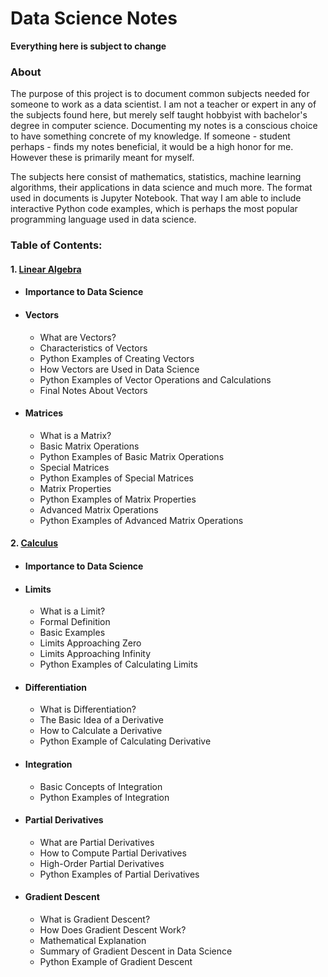 # Data Science Notes
**Everything here is subject to change**
### About
The purpose of this project is to document common subjects needed for someone to work as a data scientist. I am not a teacher or expert in any of the subjects found here, but merely self taught hobbyist with bachelor's degree in computer science. Documenting my notes is a conscious choice to have something concrete of my knowledge. If someone - student perhaps - finds my notes beneficial, it would be a high honor for me. However these is primarily meant for myself.

The subjects here consist of mathematics, statistics, machine learning algorithms, their applications in data science and much more. The format used in documents is Jupyter Notebook. That way I am able to include interactive Python code examples, which is perhaps the most popular programming language used in data science. 

### Table of Contents:
#### 1. [Linear Algebra](https://github.com/Dazurashi/Data-Science/blob/main/Math-and-Statistics/linear-algebra.ipynb)
+ #### Importance to Data Science
+ #### Vectors
  - What are Vectors?
  - Characteristics of Vectors
  - Python Examples of Creating Vectors
  - How Vectors are Used in Data Science
  - Python Examples of Vector Operations and Calculations
  - Final Notes About Vectors
+ #### Matrices
  - What is a Matrix?
  - Basic Matrix Operations
  - Python Examples of Basic Matrix Operations
  - Special Matrices
  - Python Examples of Special Matrices
  - Matrix Properties
  - Python Examples of Matrix Properties
  - Advanced Matrix Operations
  - Python Examples of Advanced Matrix Operations
#### 2. [Calculus](https://github.com/Dazurashi/Data-Science/blob/main/Math-and-Statistics/calculus.ipynb)
+ #### Importance to Data Science
+ #### Limits
  - What is a Limit?
  - Formal Definition
  - Basic Examples
  - Limits Approaching Zero
  - Limits Approaching Infinity
  - Python Examples of Calculating Limits
+ #### Differentiation
  - What is Differentiation?
  - The Basic Idea of a Derivative
  - How to Calculate a Derivative
  - Python Example of Calculating Derivative
+ #### Integration
  - Basic Concepts of Integration
  - Python Examples of Integration
+ #### Partial Derivatives
  - What are Partial Derivatives
  - How to Compute Partial Derivatives
  - High-Order Partial Derivatives
  - Python Examples of Partial Derivatives
+ #### Gradient Descent
  - What is Gradient Descent?
  - How Does Gradient Descent Work?
  - Mathematical Explanation
  - Summary of Gradient Descent in Data Science
  - Python Example of Gradient Descent
